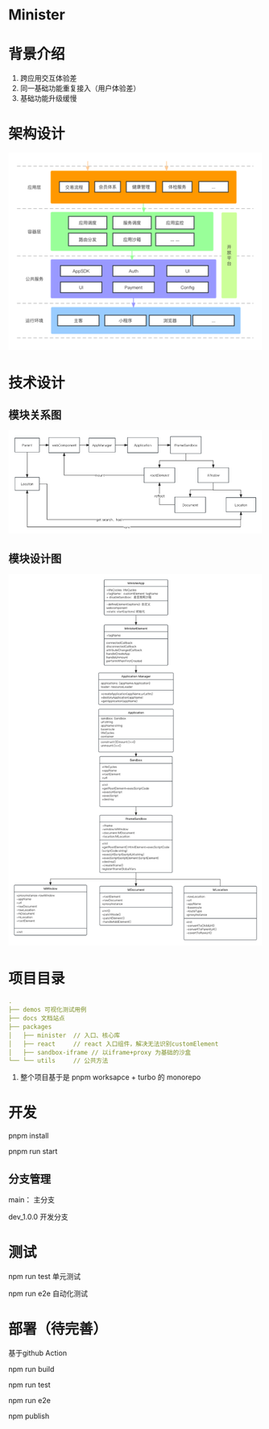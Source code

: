 # Minister

# 背景介绍

1. 跨应用交互体验差
2. 同一基础功能重复接入（用户体验差）
3. 基础功能升级缓慢

# 架构设计

![Untitled](assets/jiagou.png)

# 技术设计

## 模块关系图

![Untitled](assets/call-flow.png)

## 模块设计图

![Untitled](assets/class-design.png)

# 项目目录

```yaml
.
├── demos 可视化测试用例
├── docs 文档站点
├── packages
│   ├── minister  // 入口、核心库
│   ├── react     // react 入口组件，解决无法识别customElement
│   ├── sandbox-iframe // 以iframe+proxy 为基础的沙盒
└── └── utils     // 公共方法
```

1. 整个项目基于是 pnpm worksapce + turbo 的 monorepo

# 开发

pnpm install

pnpm run start

## 分支管理

main： 主分支

dev_1.0.0 开发分支

# 测试

npm run test 单元测试

npm run e2e 自动化测试

# 部署（待完善）

基于github Action 

npm run build

npm run test

npm run e2e

npm publish